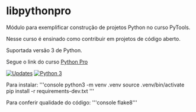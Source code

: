 # libpythonpro
Módulo para exemplificar construção de projetos Python no curso PyTools.

Nesse curso é ensinado como contribuir em projetos de código aberto.

Suportada versão 3 de Python.

Segue o link do curso [Python Pro](https://www.python.pro.br/)

[![Updates](https://pyup.io/repos/github/Henrique-Marmiroli/libpythonpro/shield.svg)](https://pyup.io/repos/github/Henrique-Marmiroli/libpythonpro/)
[![Python 3](https://pyup.io/repos/github/Henrique-Marmiroli/libpythonpro/python-3-shield.svg)](https://pyup.io/repos/github/Henrique-Marmiroli/libpythonpro/)

Para instalar:
'''console
python3 -m venv .venv
source .venv/bin/activate
pip install -r requirements-dev.txt
'''

Para conferir qualidade do código:
'''console
flake8'''
